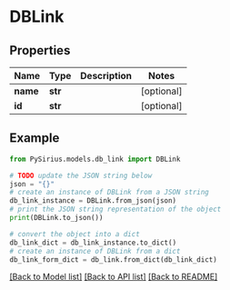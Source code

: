 # DBLink


## Properties

Name | Type | Description | Notes
------------ | ------------- | ------------- | -------------
**name** | **str** |  | [optional] 
**id** | **str** |  | [optional] 

## Example

```python
from PySirius.models.db_link import DBLink

# TODO update the JSON string below
json = "{}"
# create an instance of DBLink from a JSON string
db_link_instance = DBLink.from_json(json)
# print the JSON string representation of the object
print(DBLink.to_json())

# convert the object into a dict
db_link_dict = db_link_instance.to_dict()
# create an instance of DBLink from a dict
db_link_form_dict = db_link.from_dict(db_link_dict)
```
[[Back to Model list]](../README.md#documentation-for-models) [[Back to API list]](../README.md#documentation-for-api-endpoints) [[Back to README]](../README.md)


